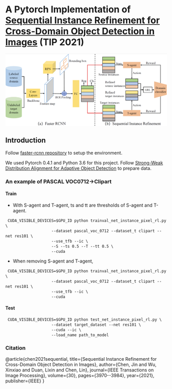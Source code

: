 # A Pytorch Implementation of [Sequential Instance Refinement for Cross-Domain Object Detection in Images](https://ieeexplore.ieee.org/abstract/document/9387548) (TIP 2021) 
<img src='./docs/framework.png' width=900/>

## Introduction
Follow [faster-rcnn repository](https://github.com/jwyang/faster-rcnn.pytorch)
to setup the environment. 

We used Pytorch 0.4.1 and Python 3.6 for this project.
Follow [Strong-Weak Distribution Alignment for Adaptive Object Detection](https://github.com/VisionLearningGroup/DA_Detection)
to prepare data.

### An example of PASCAL VOC0712->Clipart
#### Train
* With S-agent and T-agent, ts and tt are thresholds of S-agent and T-agent.
```
 CUDA_VISIBLE_DEVICES=$GPU_ID python trainval_net_instance_pixel_rl.py \
                    --dataset pascal_voc_0712 --dataset_t clipart --net res101 \
                    --use_tfb --ic \
                    --S --ts 0.5 --T --tt 0.5 \
                    --cuda
```

* When removing S-agent and T-agent,
```
 CUDA_VISIBLE_DEVICES=$GPU_ID python trainval_net_instance_pixel_rl.py \
                    --dataset pascal_voc_0712 --dataset_t clipart --net res101 \
                    --use_tfb --ic \
                    --cuda
```

#### Test
```
 CUDA_VISIBLE_DEVICES=$GPU_ID python test_net_instance_pixel_rl.py \
                    --dataset target_dataset --net res101 \
                    --cuda --ic \
                    --load_name path_to_model
```

### Citation
@article{chen2021sequential,
  title={Sequential Instance Refinement for Cross-Domain Object Detection in Images},
  author={Chen, Jin and Wu, Xinxiao and Duan, Lixin and Chen, Lin},
  journal={IEEE Transactions on Image Processing},
  volume={30},
  pages={3970--3984},
  year={2021},
  publisher={IEEE}
}
